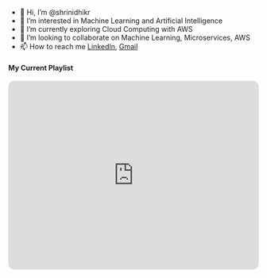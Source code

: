 - 👋 Hi, I’m @shrinidhikr
- 👀 I’m interested in Machine Learning and Artificial Intelligence
- 🌱 I’m currently exploring Cloud Computing with AWS
- 💞️ I’m looking to collaborate on Machine Learning, Microservices, AWS
- 📫 How to reach me [LinkedIn](https://www.linkedin.com/in/shrinidhikr/), [Gmail](mailto:shrinidhi987@gmail.com)

#### My Current Playlist
<iframe style="border-radius:12px" src="https://open.spotify.com/embed/playlist/68DkS4T9DaBcms9i6tmcMR?utm_source=generator" width="100%" height="380" frameBorder="0" allowfullscreen="" allow="autoplay; clipboard-write; encrypted-media; fullscreen; picture-in-picture" loading="lazy"></iframe>

<!---
shrinidhikr/shrinidhikr is a ✨ special ✨ repository because its `README.md` (this file) appears on your GitHub profile.
You can click the Preview link to take a look at your changes.
--->
